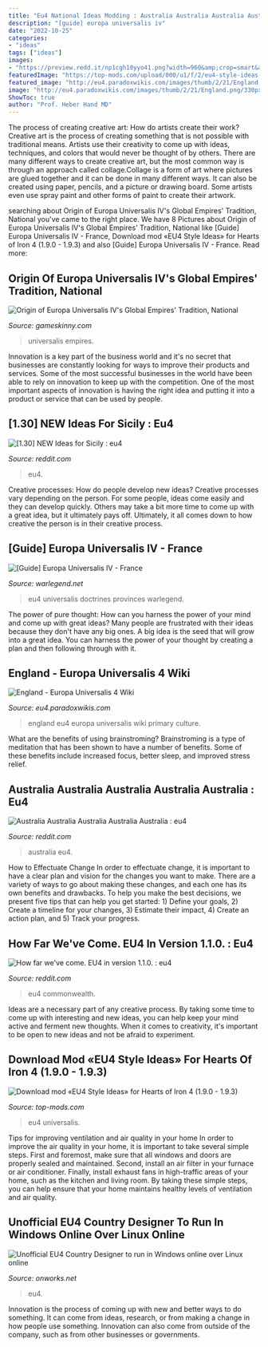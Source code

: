 ```yaml
---
title: "Eu4 National Ideas Modding : Australia Australia Australia Australia Australia : Eu4"
description: "[guide] europa universalis iv"
date: "2022-10-25"
categories:
- "ideas"
tags: ["ideas"]
images:
- "https://preview.redd.it/np1cgh10yyo41.png?width=960&amp;crop=smart&amp;auto=webp&amp;s=0ca2600746c316ea46817b193d64a528373c76c8"
featuredImage: "https://top-mods.com/upload/000/u1/f/2/eu4-style-ideas-gallery-big.jpg"
featured_image: "http://eu4.paradoxwikis.com/images/thumb/2/21/England.png/330px-England.png"
image: "http://eu4.paradoxwikis.com/images/thumb/2/21/England.png/330px-England.png"
ShowToc: true
author: "Prof. Heber Hand MD"
---
```



The process of creating creative art: How do artists create their work?
Creative art is the process of creating something that is not possible with traditional means. Artists use their creativity to come up with ideas, techniques, and colors that would never be thought of by others. There are many different ways to create creative art, but the most common way is through an approach called collage.Collage is a form of art where pictures are glued together and it can be done in many different ways. It can also be created using paper, pencils, and a picture or drawing board. Some artists even use spray paint and other forms of paint to create their artwork.

	

		
searching about Origin of Europa Universalis IV&#039;s Global Empires&#039; Tradition, National you've came to the right place. We have 8 Pictures about Origin of Europa Universalis IV&#039;s Global Empires&#039; Tradition, National like [Guide] Europa Universalis IV - France, Download mod «EU4 Style Ideas» for Hearts of Iron 4 (1.9.0 - 1.9.3) and also [Guide] Europa Universalis IV - France. Read more:
		
    
## Origin Of Europa Universalis IV&#039;s Global Empires&#039; Tradition, National

<img loading=lazy src="https://res.cloudinary.com/lmn/image/upload/fl_lossy,q_80/c_limit,f_auto,h_360,w_640/v1/gameskinnyc/3/3/0/330px-netherlands-14f41.png" onerror="this.onerror=null;this.src='https://tse4.mm.bing.net/th?id=OIP.u01EFNiCPzZaVHBnbMS-3wEsDI&amp;pid=15.1';" alt="Origin of Europa Universalis IV&#039;s Global Empires&#039; Tradition, National">

_Source: gameskinny.com_

>universalis empires. 

	

Innovation is a key part of the business world and it's no secret that businesses are constantly looking for ways to improve their products and services. Some of the most successful businesses in the world have been able to rely on innovation to keep up with the competition. One of the most important aspects of innovation is having the right idea and putting it into a product or service that can be used by people.

    
## [1.30] NEW Ideas For Sicily : Eu4

<img loading=lazy src="https://preview.redd.it/np1cgh10yyo41.png?width=960&amp;crop=smart&amp;auto=webp&amp;s=0ca2600746c316ea46817b193d64a528373c76c8" onerror="this.onerror=null;this.src='https://tse1.mm.bing.net/th?id=OIP.V-OSkcBwVjQjFFCNu5H6fQHaEK&amp;pid=15.1';" alt="[1.30] NEW Ideas for Sicily : eu4">

_Source: reddit.com_

>eu4. 

	

Creative processes: How do people develop new ideas?
Creative processes vary depending on the person. For some people, ideas come easily and they can develop quickly. Others may take a bit more time to come up with a great idea, but it ultimately pays off. Ultimately, it all comes down to how creative the person is in their creative process.

    
## [Guide] Europa Universalis IV - France

<img loading=lazy src="http://www.warlegend.net/wp-content/uploads/EU4-strategie.jpg" onerror="this.onerror=null;this.src='https://tse4.mm.bing.net/th?id=OIP.vapI-HsXyBonEEtx_mPBUAHaEn&amp;pid=15.1';" alt="[Guide] Europa Universalis IV - France">

_Source: warlegend.net_

>eu4 universalis doctrines provinces warlegend. 

	

The power of pure thought: How can you harness the power of your mind and come up with great ideas?
Many people are frustrated with their ideas because they don't have any big ones. A big idea is the seed that will grow into a great idea. You can harness the power of your thought by creating a plan and then following through with it.

    
## England - Europa Universalis 4 Wiki

<img loading=lazy src="http://eu4.paradoxwikis.com/images/thumb/2/21/England.png/330px-England.png" onerror="this.onerror=null;this.src='https://tse4.mm.bing.net/th?id=OIP.M2a7yjeaIiFBr9uDCz_uMwHaE8&amp;pid=15.1';" alt="England - Europa Universalis 4 Wiki">

_Source: eu4.paradoxwikis.com_

>england eu4 europa universalis wiki primary culture. 

	

What are the benefits of using brainstroming?
Brainstroming is a type of meditation that has been shown to have a number of benefits. Some of these benefits include increased focus, better sleep, and improved stress relief.

    
## Australia Australia Australia Australia Australia : Eu4

<img loading=lazy src="https://i.redd.it/qzjj408yni6x.jpg" onerror="this.onerror=null;this.src='https://tse2.mm.bing.net/th?id=OIP.1wubj38LvbmTiSPRIvKdaQHaEK&amp;pid=15.1';" alt="Australia Australia Australia Australia Australia : eu4">

_Source: reddit.com_

>australia eu4. 

	

How to Effectuate Change
In order to effectuate change, it is important to have a clear plan and vision for the changes you want to make. There are a variety of ways to go about making these changes, and each one has its own benefits and drawbacks. To help you make the best decisions, we present five tips that can help you get started: 1) Define your goals, 2) Create a timeline for your changes, 3) Estimate their impact, 4) Create an action plan, and 5) Track your progress.

    
## How Far We&#039;ve Come. EU4 In Version 1.1.0. : Eu4

<img loading=lazy src="https://external-preview.redd.it/PnoMidTnU8-4gZjsrZf-Whqsz8x9ORG4zR3rFTPat4k.jpg?auto=webp&amp;s=77e68524bc3a650e02f142b7d4d6045ec3359f5d" onerror="this.onerror=null;this.src='https://tse1.mm.bing.net/th?id=OIP.oMu_h02wil1AhmcUWaJ0swHaEo&amp;pid=15.1';" alt="How far we&#039;ve come. EU4 in version 1.1.0. : eu4">

_Source: reddit.com_

>eu4 commonwealth. 

	

Ideas are a necessary part of any creative process. By taking some time to come up with interesting and new ideas, you can help keep your mind active and ferment new thoughts. When it comes to creativity, it's important to be open to new ideas and not be afraid to experiment.

    
## Download Mod «EU4 Style Ideas» For Hearts Of Iron 4 (1.9.0 - 1.9.3)

<img loading=lazy src="https://top-mods.com/upload/000/u1/f/2/eu4-style-ideas-gallery-big.jpg" onerror="this.onerror=null;this.src='https://tse4.mm.bing.net/th?id=OIP.EwBGLx7FmkN_05VpqDHtjQHaEK&amp;pid=15.1';" alt="Download mod «EU4 Style Ideas» for Hearts of Iron 4 (1.9.0 - 1.9.3)">

_Source: top-mods.com_

>eu4 universalis. 

	

Tips for improving ventilation and air quality in your home
In order to improve the air quality in your home, it is important to take several simple steps. First and foremost, make sure that all windows and doors are properly sealed and maintained. Second, install an air filter in your furnace or air conditioner. Finally, install exhaust fans in high-traffic areas of your home, such as the kitchen and living room. By taking these simple steps, you can help ensure that your home maintains healthy levels of ventilation and air quality.

    
## Unofficial EU4 Country Designer To Run In Windows Online Over Linux Online

<img loading=lazy src="https://www.onworks.net/images/unofficialeu4countrydesignertoruninwindowsonlineoverlinuxonlinescreenshot1.png" onerror="this.onerror=null;this.src='https://tse2.mm.bing.net/th?id=OIP.ETH8nx1YmXZwDJsb2ccMIgHaE6&amp;pid=15.1';" alt="Unofficial EU4 Country Designer to run in Windows online over Linux online">

_Source: onworks.net_

>eu4. 

	

Innovation is the process of coming up with new and better ways to do something. It can come from ideas, research, or from making a change in how people use something. Innovation can also come from outside of the company, such as from other businesses or governments.

